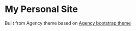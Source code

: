 My Personal Site
====================

Built from Agency theme based on [Agency bootstrap theme ](http://startbootstrap.com/templates/agency/)
